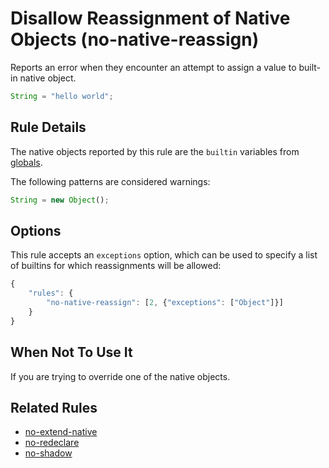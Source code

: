 # Disallow Reassignment of Native Objects (no-native-reassign)

Reports an error when they encounter an attempt to assign a value to built-in native object.

```js
String = "hello world";
```

## Rule Details

The native objects reported by this rule are the `builtin` variables from [globals](https://github.com/sindresorhus/globals/).

The following patterns are considered warnings:

```js
String = new Object();
```

## Options

This rule accepts an `exceptions` option, which can be used to specify a list of builtins for which reassignments will be allowed:

```js
{
    "rules": {
        "no-native-reassign": [2, {"exceptions": ["Object"]}]
    }
}
```

## When Not To Use It

If you are trying to override one of the native objects.

## Related Rules

* [no-extend-native](no-extend-native.md)
* [no-redeclare](no-redeclare.md)
* [no-shadow](no-shadow.md)

